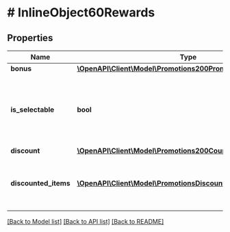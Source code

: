 # # InlineObject60Rewards

## Properties

Name | Type | Description | Notes
------------ | ------------- | ------------- | -------------
**bonus** | [**\OpenAPI\Client\Model\Promotions200PromoCodeBonusReward[]**](Promotions200PromoCodeBonusReward.md) |  | [optional]
**is_selectable** | **bool** | If &#x60;true&#x60;, the user should choose the bonus before redeeming a promo code. | [optional]
**discount** | [**\OpenAPI\Client\Model\Promotions200CouponDiscountReward**](Promotions200CouponDiscountReward.md) |  | [optional]
**discounted_items** | [**\OpenAPI\Client\Model\PromotionsDiscountedItemsVerifyInner[]**](PromotionsDiscountedItemsVerifyInner.md) | List of items that are discounted by a promo code. | [optional]

[[Back to Model list]](../../README.md#models) [[Back to API list]](../../README.md#endpoints) [[Back to README]](../../README.md)
